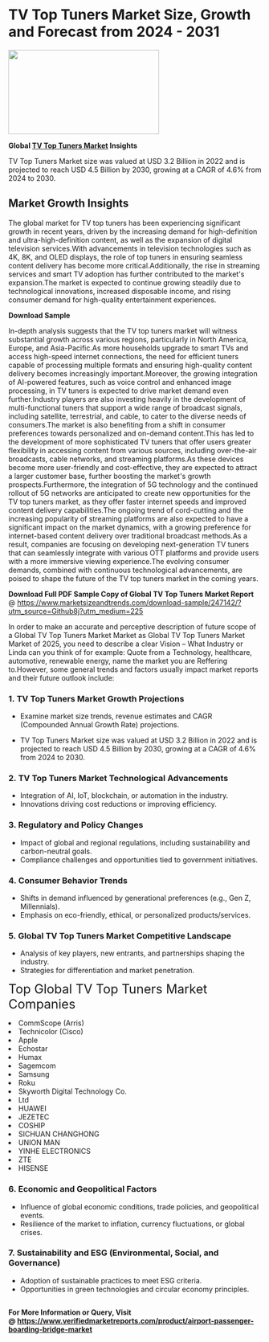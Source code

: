 <H1>TV Top Tuners Market Size, Growth and Forecast from 2024 - 2031</H1><img class="aligncenter size-medium wp-image-584254" src="https://thirdeyenews.in/wp-content/uploads/2024/09/Global-Market-Research-300x168.jpeg" alt="" width="300" height="168" /><p><strong>Global&nbsp;<a href="https://www.marketsizeandtrends.com/download-sample/247142/?utm_source=Github8j?utm_medium=225">TV Top Tuners Market</a> Insights</strong></p><p>TV Top Tuners Market size was valued at USD 3.2 Billion in 2022 and is projected to reach USD 4.5 Billion by 2030, growing at a CAGR of 4.6% from 2024 to 2030.</p><p><h2>Market Growth Insights</h2> <p>The global market for TV top tuners has been experiencing significant growth in recent years, driven by the increasing demand for high-definition and ultra-high-definition content, as well as the expansion of digital television services.With advancements in television technologies such as 4K, 8K, and OLED displays, the role of top tuners in ensuring seamless content delivery has become more critical.Additionally, the rise in streaming services and smart TV adoption has further contributed to the market's expansion.The market is expected to continue growing steadily due to technological innovations, increased disposable income, and rising consumer demand for high-quality entertainment experiences.</p> <p><strong>Download Sample</strong></p> <p>In-depth analysis suggests that the TV top tuners market will witness substantial growth across various regions, particularly in North America, Europe, and Asia-Pacific.As more households upgrade to smart TVs and access high-speed internet connections, the need for efficient tuners capable of processing multiple formats and ensuring high-quality content delivery becomes increasingly important.Moreover, the growing integration of AI-powered features, such as voice control and enhanced image processing, in TV tuners is expected to drive market demand even further.Industry players are also investing heavily in the development of multi-functional tuners that support a wide range of broadcast signals, including satellite, terrestrial, and cable, to cater to the diverse needs of consumers.The market is also benefiting from a shift in consumer preferences towards personalized and on-demand content.This has led to the development of more sophisticated TV tuners that offer users greater flexibility in accessing content from various sources, including over-the-air broadcasts, cable networks, and streaming platforms.As these devices become more user-friendly and cost-effective, they are expected to attract a larger customer base, further boosting the market's growth prospects.Furthermore, the integration of 5G technology and the continued rollout of 5G networks are anticipated to create new opportunities for the TV top tuners market, as they offer faster internet speeds and improved content delivery capabilities.The ongoing trend of cord-cutting and the increasing popularity of streaming platforms are also expected to have a significant impact on the market dynamics, with a growing preference for internet-based content delivery over traditional broadcast methods.As a result, companies are focusing on developing next-generation TV tuners that can seamlessly integrate with various OTT platforms and provide users with a more immersive viewing experience.The evolving consumer demands, combined with continuous technological advancements, are poised to shape the future of the TV top tuners market in the coming years.</p> <p><span class=""><strong>Download Full PDF Sample Copy of Global TV Top Tuners Market Report</strong> @ <a href="https://www.marketsizeandtrends.com/download-sample/247142/?utm_source=Github8j?utm_medium=225" target="_blank">https://www.marketsizeandtrends.com/download-sample/247142/?utm_source=Github8j?utm_medium=225</a></span></p><p>In order to make an accurate and perceptive description of future scope of a Global&nbsp;TV Top Tuners Market Market as Global&nbsp;TV Top Tuners Market Market of 2025, you need to describe a clear Vision &ndash; What Industry or Linda can you think of for example: Quote from a Technology, healthcare, automotive, renewable energy, name the market you are Reffering to.However, some general trends and factors usually impact market reports and their future outlook include:</p><h3>1.&nbsp;<strong>TV Top Tuners Market Growth Projections</strong></h3><ul><li>Examine market size trends, revenue estimates and CAGR (Compounded Annual Growth Rate) projections.</li><li><p>TV Top Tuners Market size was valued at USD 3.2 Billion in 2022 and is projected to reach USD 4.5 Billion by 2030, growing at a CAGR of 4.6% from 2024 to 2030.</p></li></ul><h3>2.&nbsp;<strong>TV Top Tuners Market Technological Advancements</strong></h3><ul><li>Integration of AI, IoT, blockchain, or automation in the industry.</li><li>Innovations driving cost reductions or improving efficiency.</li></ul><h3>3.&nbsp;<strong>Regulatory and Policy Changes</strong></h3><ul><li>Impact of global and regional regulations, including sustainability and carbon-neutral goals.</li><li>Compliance challenges and opportunities tied to government initiatives.</li></ul><h3>4.&nbsp;<strong>Consumer Behavior Trends</strong></h3><ul><li>Shifts in demand influenced by generational preferences (e.g., Gen Z, Millennials).</li><li>Emphasis on eco-friendly, ethical, or personalized products/services.</li></ul><h3>5.&nbsp;<strong>Global TV Top Tuners Market Competitive Landscape</strong></h3><ul><li>Analysis of key players, new entrants, and partnerships shaping the industry.</li><li>Strategies for differentiation and market penetration.</li></ul><p data-pm-slice="1 1 []"><span style="color: inherit; font-family: inherit; font-size: 25px;">Top Global TV Top Tuners Market Companies</span></p><div class="" data-test-id=""><p><li>CommScope (Arris)</li><li> Technicolor (Cisco)</li><li> Apple</li><li> Echostar</li><li> Humax</li><li> Sagemcom</li><li> Samsung</li><li> Roku</li><li> Skyworth Digital Technology Co.</li><li>Ltd</li><li> HUAWEI</li><li> JEZETEC</li><li> COSHIP</li><li> SICHUAN CHANGHONG</li><li> UNION MAN</li><li> YINHE ELECTRONICS</li><li> ZTE</li><li> HISENSE</li></p></div><h3>6.&nbsp;<strong>Economic and Geopolitical Factors</strong></h3><ul><li>Influence of global economic conditions, trade policies, and geopolitical events.</li><li>Resilience of the market to inflation, currency fluctuations, or global crises.</li></ul><h3>7.&nbsp;<strong>Sustainability and ESG (Environmental, Social, and Governance)</strong></h3><ul><li>Adoption of sustainable practices to meet ESG criteria.</li><li>Opportunities in green technologies and circular economy principles.</li></ul><h2><strong style="font-size: 14px;">For More Information or Query, Visit @&nbsp;</strong><a style="background-color: #ffffff; font-size: 14px;" href="https://www.marketsizeandtrends.com/report/tv-top-tuners-market/" target="_blank">https://www.verifiedmarketreports.com/product/airport-passenger-boarding-bridge-market</a></h2>